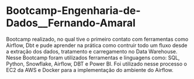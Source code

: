 # Bootcamp-Engenharia-de-Dados__Fernando-Amaral
 Bootcamp realizado, no qual tive o primeiro contato com ferramentas como Airflow, Dbt e pude aprender na prática como contruir todo um fluxo desde a extração dos dados, tratamento e carregamento no Data Warehouse. Nesse Bootcamp foram utilizados ferramentas e linguagens como: SQL, Python, Snowflake, Airflow, DBT e Power BI. Foi utilizado nesse processo o EC2 da AWS e Docker para a implementação do ambiente do Airflow.
